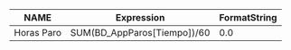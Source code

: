 | NAME       | Expression                  | FormatString |
| ---------- | --------------------------- | ------------ |
| Horas Paro | SUM(BD_AppParos[Tiempo])/60 | 0.0          |
